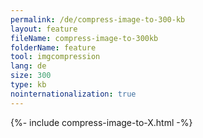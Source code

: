 ```yaml
---
permalink: /de/compress-image-to-300-kb
layout: feature
fileName: compress-image-to-300kb
folderName: feature
tool: imgcompression
lang: de
size: 300
type: kb
nointernationalization: true
---
```

{%- include compress-image-to-X.html -%}
      